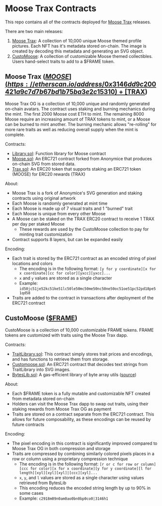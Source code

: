 # Moose Trax Contracts

This repo contains all of the contracts deployed for [Moose Trax](https://app.moosetrax.art/#/) releases.

There are two main releases:
1. [Moose Trax](https://opensea.io/collection/moose-trax-nft): A collection of 10,000 unique Moose themed profile pictures. Each NFT has it's metadata stored on-chain. The image is created by decoding this metadata and generating an SVG object.
1. [CustoMoose](https://opensea.io/collection/moose-trax-customoose): A collection of customizable Moose themed collectibles. Users hand-select traits to add to a $FRAME token.

## Moose Trax ([$MOOSE](https://etherscan.io/address/0x3146dd9c200421a9c7d7b67bd1b75ba3e2c15310) + [$TRAX](https://etherscan.io/address/0xc92e730eebaca3d16d6c17f7f4646dce923663e8))

Moose Trax OG is a collection of 10,000 unique and randomly generated on-chain avatars. The contract uses staking and burning mechanics during the mint. The first 2000 Moose cost ETH to mint. The remaining 8000 Moose require an increasing amount of TRAX tokens to mint, or a Moose can be burned to mint another. The burning mechanic allows "re-rolling" for more rare traits as well as reducing overall supply when the mint is complete.

Contracts:
* [Library.sol](./contracts/Library.sol): Function library for Moose contract
* [Moose.sol](./contracts/Moose.sol): An ERC721 contract forked from Anonymice that produces on-chain SVG from stored data.
* [Trax.sol](./contracts/Trax.sol): An ERC20 token that supports staking an ERC721 token (MOOSE) for ERC20 rewards (TRAX)

About:
* Moose Trax is a fork of Anonymice's SVG generation and staking contracts using original artwork
* Each Moose is randomly generated at mint time
* Each Moose is made up of 7 visual traits and 1 "burned" trait
* Each Moose is unique from every other Moose
* A Moose can be staked on the TRAX ERC20 contract to receive 1 TRAX per day per staked Moose
  * These rewards are used by the CustoMoose collection to pay for minting trait customization
* Contract supports 8 layers, but can be expanded easily

Encoding:
* Each trait is stored by the ERC721 contract as an encoded string of pixel locations and colors
  * The encoding is in the following format: `[y for y coordinate][x for x coordinate][cc for color][yxcc][yxcc]...`
  * `x` and `y` values are stored as a single character
  * Example: `id50jc51je52kc51ke51lc50le50mc50me50nc50ne50oc51oe51pc52pd18pe51qd58`
* Traits are added to the contract in transactions after deployment of the ERC721 contract

## CustoMoose ([$FRAME](https://etherscan.io/address/0xc91D89828Cd0d635d0475eC6785c497dC1bF240F))

CustoMoose is a collection of 10,000 customizable FRAME tokens. FRAME tokens are customized with traits using the Moose Trax dapp.

Contracts:
* [TraitLibrary.sol](./contracts/TraitLibrary.sol): This contract simply stores trait prices and encodings, and has functions to retrieve them from storage.
* [Customoose.sol](./contracts/Customoose.sol): An ERC721 contract that decodes text strings from TraitLibrary into SVG images.
* [BytesLib.sol](./contracts/BytesLib.sol): A gas-efficient library of byte array utils ([source](https://github.com/GNSPS/solidity-bytes-utils/blob/master/contracts/BytesLib.sol))

About:
* Each $FRAME token is a fully mutable and customizable NFT created from metadata stored on-chain
* Holders can visit the Moose Trax dapp to swap out traits, using their staking rewards from Moose Trax OG as payment
* Traits are stored on a contract separate from the ERC721 contract. This allows for future composability, as these encodings can be reused by future contracts

Encoding:
* The pixel encoding in this contract is significantly improved compared to Moose Trax OG in both compression and storage
* Traits are compressed by combining similarly colored pixels places in a row or column using a proprietary compression technique
  * The encoding is in the following format: `[r or c for row or column][ccc for color][x for x coordinate][y for y coordinate][l for length][xyl][xyl][xyl]|[ccc][xyl]...`
  * `x`, `y`, and `l` values are stored as a single character using values retrieved from BytesLib
  * This encoding reduces the encoded string length by up to 90% in some cases
  * Example: `c2918m09n0am0ao0bn0bp0co0|3146h1`

